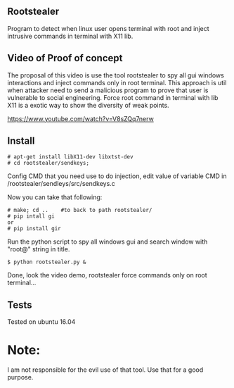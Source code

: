 ## Rootstealer
Program to detect when linux user opens terminal with root and inject intrusive commands in terminal with X11 lib.

## Video of Proof of concept

The proposal of this video is use the tool rootstealer to spy all gui windows interactions and inject commands only in root terminal. This approach is util when attacker need to send a malicious program to prove that user  is vulnerable  to social  engineering. Force root command in terminal with lib X11 is a exotic way to show the diversity of weak points.

https://www.youtube.com/watch?v=V8sZQq7nerw

## Install

```
# apt-get install libX11-dev libxtst-dev
# cd rootstealer/sendkeys; 
```
Config  CMD  that you need use to do injection, edit  value of variable CMD in /rootstealer/sendleys/src/sendkeys.c

Now you can take that following:

```
# make; cd ..    #to back to path rootstealer/ 
# pip intall gi
or
# pip install gir
```
Run the python script to spy all windows gui and search window with "root@" string in title.

```
$ python rootstealer.py &
```

Done, look the video demo, rootstealer force commands only on root terminal...


## Tests

Tested on ubuntu 16.04

# Note:

I am not responsible for the evil use of that tool. Use that for a good purpose.
